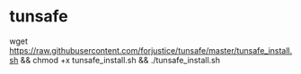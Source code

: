 # tunsafe

wget https://raw.githubusercontent.com/forjustice/tunsafe/master/tunsafe_install.sh && chmod +x tunsafe_install.sh && ./tunsafe_install.sh
